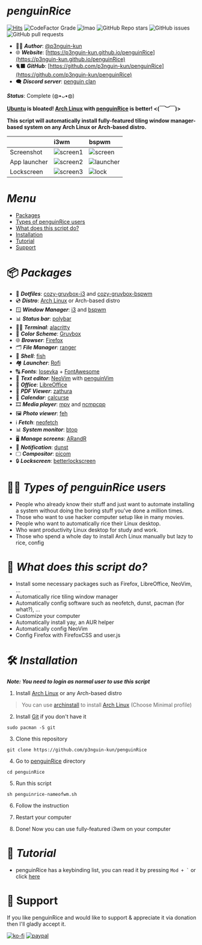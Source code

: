 # ***penguinRice***

[![Hits](https://hits.seeyoufarm.com/api/count/incr/badge.svg?url=https%3A%2F%2Fgithub.com%2Fp3nguin-kun%2FpenguinRice&count_bg=%2379C83D&title_bg=%23555555&icon=&icon_color=%23E7E7E7&title=Views&edge_flat=true)](https://hits.seeyoufarm.com)
![CodeFactor Grade](https://img.shields.io/codefactor/grade/github/p3nguin-kun/penguinRice?color=d65d0e&style=for-the-badge)
![lmao](https://img.shields.io/github/repo-size/p3nguin-kun/penguinRice?color=458588&style=for-the-badge)
![GitHub Repo stars](https://img.shields.io/github/stars/p3nguin-kun/penguinRice?color=ebdbb2&style=for-the-badge)
![GitHub issues](https://img.shields.io/github/issues/p3nguin-kun/penguinRice?color=cc241d&style=for-the-badge)
![GitHub pull requests](https://img.shields.io/github/issues-pr/p3nguin-kun/penguinRice?color=689d6a&style=for-the-badge)

- 👩‍💻 ***Author***: [@p3nguin-kun](https://github.com/p3nguin-kun)
- 🌐 ***Website***: [https://p3nguin-kun.github.io/penguinRice](https://p3nguin-kun.github.io/penguinRice)
- 🐈‍⬛ ***GitHub***: [https://github.com/p3nguin-kun/penguinRice](https://github.com/p3nguin-kun/penguinRice)
- 🗨️ ***Discord server***: [penguin clan](https://discord.gg/https://discord.gg/yzn442FGuZ)

***Status***: Complete (◍•ᴗ•◍)

**[Ubuntu](https://ubuntu.com) is bloated! [Arch Linux](https://archlinux.org) with [penguinRice](https://p3nguin-kun.github.io/penguinRice/) is better! <(￣︶￣)>**

**This script will automatically install fully-featured tiling window manager-based system on any Arch Linux or Arch-based distro.**

|              | i3wm                                        | bspwm                                        |
| :----------- | :-----------------------------------------  | :------------------------------------------- |
| Screenshot   | ![screen1](https://i.imgur.com/C6uKnQm.png) | ![screen](https://i.imgur.com/MpcbPGO.png)   |
| App launcher | ![screen2](https://i.imgur.com/1Dcfb4Q.png) | ![launcher](https://i.imgur.com/9vWtYGZ.png) |
| Lockscreen   | ![screen3](https://i.imgur.com/vSTMAJn.jpg) | ![lock](https://i.imgur.com/zjl2PuZ.png)     |


# ***Menu***
- [Packages](#-packages)
- [Types of penguinRice users](#-types-of-penguinrice-users)
- [What does this script do?](#-what-does-this-script-do)
- [Installation](#installation)
- [Tutorial](#-tutorial)
- [Support](#-support)

# 📦 ***Packages***
- 🔴 ***Dotfiles***: [cozy-gruvbox-i3](https://github.com/p3nguin-kun/cozy-gruvbox-i3) and [cozy-gruvbox-bspwm](https://github.com/p3nguin-kun/cozy-gruvbox-bspwm)
- 💿 ***Distro***: [Arch Linux](https://archlinux.org) or Arch-based distro
- 🪟 ***Window Manager***: [i3](https://i3wm.org) and [bspwm](https://github.com/baskerville/bspwm)
- 📊 ***Status bar***: [polybar](https://github.com/polybar/polybar)
- 👨‍💻 ***Terminal***: [alacritty](https://alacritty.org/)
- 🎨 ***Color Scheme***: [Gruvbox](https://github.com/morhetz/gruvbox)
- 🌐 ***Browser***: [Firefox](https://www.mozilla.org/en-US/firefox/)
- 🗂️ ***File Manager***: [ranger](https://ranger.github.io/)
- 🐚 ***Shell***: [fish](https://fishshell.com/)
- 🏘️ ***Launcher***: [Rofi](https://github.com/davatorium/rofi)
- 🔠 ***Fonts***: [Iosevka](https://typeof.net/Iosevka/) + [FontAwesome](https://fontawesome.com/)
- 📄 ***Text editor***: [NeoVim](https://neovim.io) with [penguinVim](https://p3nguin-kun.github.io/penguinVim)
- 🏢 ***Office***: [LibreOffice](https://www.libreoffice.org/)
- 📄 ***PDF Viewer***: [zathura](https://pwmt.org/projects/zathura/)
- 📅 ***Calendar***: [calcurse](https://calcurse.org/)
- 🎞️ ***Media player***: [mpv](https://mpv.io) and [ncmpcpp](https://github.com/ncmpcpp/ncmpcpp)
- 🖼️ ***Photo viewer***: [feh](https://feh.finalrewind.org/)
- ℹ️ ***Fetch***: [neofetch](https://github.com/dylanaraps/neofetch)
- 📊 ***System monitor***: [btop](https://github.com/aristocratos/btop)
- 🖥️ ***Manage screens***: [ARandR](https://christian.amsuess.com/tools/arandr/)
- 🔔 ***Notification***: [dunst](https://dunst-project.org/)
- 🖵 ***Compositor***: [picom](https://github.com/yshui/picom)
- 🔒 ***Lockscreen***: [betterlockscreen](https://github.com/betterlockscreen/betterlockscreen)

# 👩‍💻 ***Types of penguinRice users***
- People who already know their stuff and just want to automate installing a system without doing the boring stuff you’ve done a million times.
- Those who want to use hacker computer setup like in many movies.
- People who want to automatically rice their Linux desktop.
- Who want productivity Linux desktop for study and work.
- Those who spend a whole day to install Arch Linux manually but lazy  to rice, config

# 📃 ***What does this script do?***
- Install some necessary packages such as Firefox, LibreOffice, NeoVim, ...
- Automatically rice tiling window manager
- Automatically config software such as neofetch, dunst, pacman (for what?), ...
- Customize your computer
- Automatically install yay, an AUR helper
- Automatically config NeoVim
- Config Firefox with FirefoxCSS and user.js

# 🛠️ ***Installation***

***Note: You need to login as normal user to use this script***

1. Install [Arch Linux](https://archlinux.org) or any Arch-based distro
> You can use [archinstall](https://wiki.archlinux.org/title/archinstall) to install [Arch Linux](https://archlinux.org) (Choose Minimal profile)

2. Install [Git](https://git-scm.com/) if you don't have it
```
sudo pacman -S git
```

3. Clone this repository
```
git clone https://github.com/p3nguin-kun/penguinRice
```

4. Go to [penguinRice](https://p3nguin-kun.github.io/parsai) directory
```
cd penguinRice
```

5. Run this script
```
sh penguinrice-nameofwm.sh
```

6. Follow the instruction

7. Restart your computer

8. Done! Now you can use fully-featured i3wm on your computer

# 📑 ***Tutorial***
- penguinRice has a keybinding list, you can read it by pressing ``` Mod + ` ``` or click [here](https://p3nguin-kun.github.io/penguinRice/keybindings)

# 💝 Support

If you like penguinRice and would like to support & appreciate it via donation then I'll gladly accept it.

[![ko-fi](https://ko-fi.com/img/githubbutton_sm.svg)](https://ko-fi.com/C0C6LA1W6)
[![paypal](https://camo.githubusercontent.com/fd64c51a4afd8b4e2b84479f9a2b654084602bd15f25ab31cbd7a679d73d129a/68747470733a2f2f696d672e736869656c64732e696f2f62616467652f50617950616c2d3030343537433f7374796c653d666f722d7468652d6261646765266c6f676f3d70617970616c266c6f676f436f6c6f723d7768697465)](https://paypal.me/p3nguinkun)
